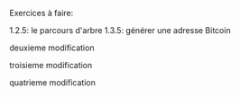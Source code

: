 Exercices à faire:

1.2.5: le parcours d'arbre
1.3.5: générer une adresse Bitcoin

deuxieme modification

troisieme modification

quatrieme modification